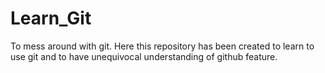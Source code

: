 # Learn_Git
To mess around with git. 
Here this repository has been created to learn to use git and to have unequivocal understanding of github feature. 
